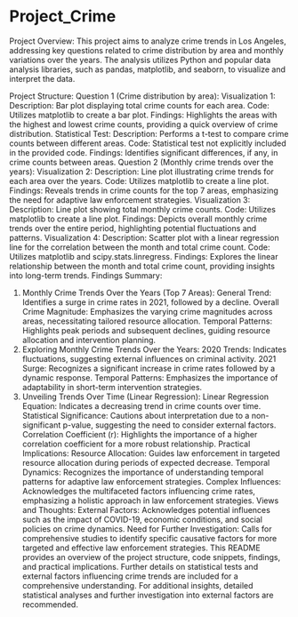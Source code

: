 # Project_Crime
Project Overview:
This project aims to analyze crime trends in Los Angeles, addressing key questions related to crime distribution by area and monthly variations over the years. The analysis utilizes Python and popular data analysis libraries, such as pandas, matplotlib, and seaborn, to visualize and interpret the data.

Project Structure:
Question 1 (Crime distribution by area):
Visualization 1:
Description: Bar plot displaying total crime counts for each area.
Code: Utilizes matplotlib to create a bar plot.
Findings: Highlights the areas with the highest and lowest crime counts, providing a quick overview of crime distribution.
Statistical Test:
Description: Performs a t-test to compare crime counts between different areas.
Code: Statistical test not explicitly included in the provided code.
Findings: Identifies significant differences, if any, in crime counts between areas.
Question 2 (Monthly crime trends over the years):
Visualization 2:
Description: Line plot illustrating crime trends for each area over the years.
Code: Utilizes matplotlib to create a line plot.
Findings: Reveals trends in crime counts for the top 7 areas, emphasizing the need for adaptive law enforcement strategies.
Visualization 3:
Description: Line plot showing total monthly crime counts.
Code: Utilizes matplotlib to create a line plot.
Findings: Depicts overall monthly crime trends over the entire period, highlighting potential fluctuations and patterns.
Visualization 4:
Description: Scatter plot with a linear regression line for the correlation between the month and total crime count.
Code: Utilizes matplotlib and scipy.stats.linregress.
Findings: Explores the linear relationship between the month and total crime count, providing insights into long-term trends.
Findings Summary:
1. Monthly Crime Trends Over the Years (Top 7 Areas):
General Trend: Identifies a surge in crime rates in 2021, followed by a decline.
Overall Crime Magnitude: Emphasizes the varying crime magnitudes across areas, necessitating tailored resource allocation.
Temporal Patterns: Highlights peak periods and subsequent declines, guiding resource allocation and intervention planning.
2. Exploring Monthly Crime Trends Over the Years:
2020 Trends: Indicates fluctuations, suggesting external influences on criminal activity.
2021 Surge: Recognizes a significant increase in crime rates followed by a dynamic response.
Temporal Patterns: Emphasizes the importance of adaptability in short-term intervention strategies.
3. Unveiling Trends Over Time (Linear Regression):
Linear Regression Equation: Indicates a decreasing trend in crime counts over time.
Statistical Significance: Cautions about interpretation due to a non-significant p-value, suggesting the need to consider external factors.
Correlation Coefficient (r): Highlights the importance of a higher correlation coefficient for a more robust relationship.
Practical Implications:
Resource Allocation: Guides law enforcement in targeted resource allocation during periods of expected decrease.
Temporal Dynamics: Recognizes the importance of understanding temporal patterns for adaptive law enforcement strategies.
Complex Influences: Acknowledges the multifaceted factors influencing crime rates, emphasizing a holistic approach in law enforcement strategies.
Views and Thoughts:
External Factors: Acknowledges potential influences such as the impact of COVID-19, economic conditions, and social policies on crime dynamics.
Need for Further Investigation: Calls for comprehensive studies to identify specific causative factors for more targeted and effective law enforcement strategies.
This README provides an overview of the project structure, code snippets, findings, and practical implications. Further details on statistical tests and external factors influencing crime trends are included for a comprehensive understanding. For additional insights, detailed statistical analyses and further investigation into external factors are recommended.







